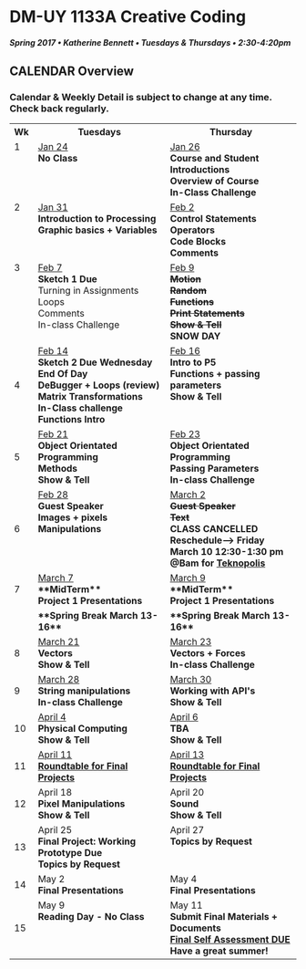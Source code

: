 # DM-UY 1133A Creative Coding
##### Spring 2017 • Katherine Bennett • Tuesdays & Thursdays • 2:30-4:20pm 

## CALENDAR Overview
### Calendar & Weekly Detail is subject to change at any time. Check back regularly.

<table>
<tr>
	<th width="4%">Wk</th> 
	<th width="48%">Tuesdays</th> 
	<th width="48%">Thursday</th> 
</tr>
<tr>
	<td valign="top">1</td>
	<td valign="top"><a href="week_1_detail.md">Jan 24</a><br><strong>No Class</strong></td>
	<td valign="top"><a href="week_1_detail.md">Jan 26</a><br><strong>Course and Student Introductions<br>Overview of Course<br>In-Class Challenge</strong></td>
</tr>
<tr>
	<td valign="top"> 2 </td>
	<td valign="top"><a href="week_2_detail.md">Jan 31</a><br><strong>Introduction to Processing <br>Graphic basics + Variables<br></strong></td>
    <td valign="top"><a href="week_2_detail.md">Feb 2</a><br><strong>Control Statements<br>Operators<br>Code Blocks<br>Comments<br></strong></td>
</tr>
<tr>
	<td valign="top"> 3 </td>
	<td valign="top"><a href="week_3_detail.md">Feb 7</a><br><strong>Sketch 1 Due<br></strong>
	Turning in Assignments<br>
	Loops<br>
	Comments<br>
	In-class Challenge<br></strong></td>
	<td valign="top"><a href="week_3_detail.md">Feb 9</a><br><strong><strike>Motion<br>Random<br>Functions<br>Print Statements<br>
	Show & Tell<br></strike>SNOW DAY</strong>
	</td>
</tr>

<tr>
	<td>4</td>
	<td valign="top"><a href="week_4_detail.md">Feb 14</a><br><strong>Sketch 2 Due Wednesday End Of Day<br>DeBugger + Loops (review)<br>
	Matrix Transformations <br>In-Class challenge<br>
	Functions Intro <br></strong>
	</td>
	<td valign="top"><a href="week_4_detail.md">Feb 16</a><br><strong>Intro to P5<br>Functions + passing parameters<br>Show & Tell<br></strong>
	</td>
</tr>
<tr>
	<td>5</td>
	<td valign="top"><a href="week_5_detail.md">Feb 21</a><br><strong>Object Orientated Programming <br>Methods <br>Show & Tell <br></strong>
	</td>
	<td valign="top"><a href="week_5_detail.md">Feb 23</a><br><strong>Object Orientated Programming <br>Passing Parameters <br>In-class Challenge <br></strong></td>
</tr>
<tr>
	<td> 6 </td>
	<td valign="top"><a href="week_6_detail_A.md">Feb 28</a><br><strong>Guest Speaker<br>Images + pixels Manipulations<br></strong></td>
	<td valign="top"><a href="week_6_detail_B.md">March 2</a><br><strong><strike>Guest Speaker </strike><br><strike> Text </strike><br>
	<bold> CLASS CANCELLED Reschedule--> Friday March 10 12:30-1:30 pm @Bam for <a href= "http://www.bam.org/kids/2017/teknopolis-2017">Teknopolis </a><bold>
	</strong>
	</td>
</tr>
<tr>
	<td> 7 </td>
	<td valign="top"><a href="week_7_detail.md">March 7</a><br><strong>**MidTerm** <br>Project 1 Presentations <br></strong>
	</td>
	<td valign = "top"> <a href="week_7_detail.md">March 9</a><br><strong> **MidTerm** <br>Project 1 Presentations <br></strong>	
	</td>
</tr>


<tr>
  <td></td> 
  <td><strong> **Spring Break March 13-16** </strong></td> 
  <td> <strong> **Spring Break March 13-16** </strong></td> 
</tr>
<tr>
	<td>8</td>
	<td valign="top"><a href="week_8_detail.md">March 21</a><br><strong>Vectors <br>Show & Tell <br></strong>
	</td>
	<td valign="top"><a href="week_8_detail.md">March 23</a><br><strong>Vectors + Forces <br>In-class Challenge <br></strong>
	</td>
</tr>
<tr>
	<td> 9 </td>
	<td valign="top"><a href="week_9_detail.md">March 28</a><br><strong>String manipulations <br>In-class Challenge <br></strong>
	</td>
	<td valign="top"><a href="week_9_detail.md">March 30</a><br><strong>Working with API's	<br>Show & Tell <br></strong>
	</td>
</tr>
<tr>
	<td>10</td>
	<td valign="top"><a href="week_10_detail.md"> April 4</a><br><strong>Physical Computing<br>
	Show & Tell<br></strong>
	</td>
	<td valign="top"><a href="week_10_detail.md">April 6</a><br><strong>TBA <br>Show & Tell <br></strong>
	</td>	
</tr>
<tr>
	<td>11</td>
	<td valign="top"><a href="week_11_detail.md">April 11</a><br><strong>
	<a href = "RoundTable.md">Roundtable for Final Projects	</a></strong>	
	</td>
	<td valign="top"><a href="week_11_detail.md">April 13</a><br><strong>
	<a href = "RoundTable.md">Roundtable for Final Projects</a></strong>
	</td>
</tr>
<tr>
	<td>12</td>
	<td valign="top">April 18<br><strong>Pixel Manipulations<br>Show & Tell <br></strong>
	</td>
	<td valign="top">April 20<br><strong>Sound<br>Show & Tell<br></strong>
	</td>
</tr>
<tr>	
	<td>13</td><td valign="top">April 25<br><strong>
	Final Project: Working Prototype Due <br>Topics by Request <br></strong>	
	</td>
	<td valign="top">April 27<br><strong>Topics by Request <br></strong></td>	
</tr>
<tr>	
	<td>14</td><td valign="top">May 2<br><strong>Final Presentations</strong>
	</td>
	<td valign="top">May 4<br><strong>Final Presentations</strong>
	</td>
</tr>
<tr>
	<td> 15 </td>
	<td valign="top">May 9<br><strong>Reading Day - No Class</strong>
	</td>
	<td valign="top">May 11<br><strong>Submit Final Materials + Documents <br><a href = "Final_Deliverables.md">Final Self Assessment DUE </a> <br>Have a great summer!<br></strong>
	</td>
</tr>
</table>